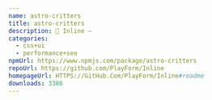 ```yaml
---
name: astro-critters
title: astro-critters
description: 🦔 Inline —
categories:
  - css+ui
  - performance+seo
npmUrl: https://www.npmjs.com/package/astro-critters
repoUrl: https://github.com/PlayForm/Inline
homepageUrl: HTTPS://GitHub.Com/PlayForm/Inline#readme
downloads: 3386
---
```

